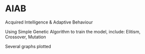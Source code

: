 # AIAB
Acquired Intelligence & Adaptive Behaviour

Using Simple Genetic Algorithm to train the model, include: Elitism, Crossover, Mutation

Several graphs plotted
